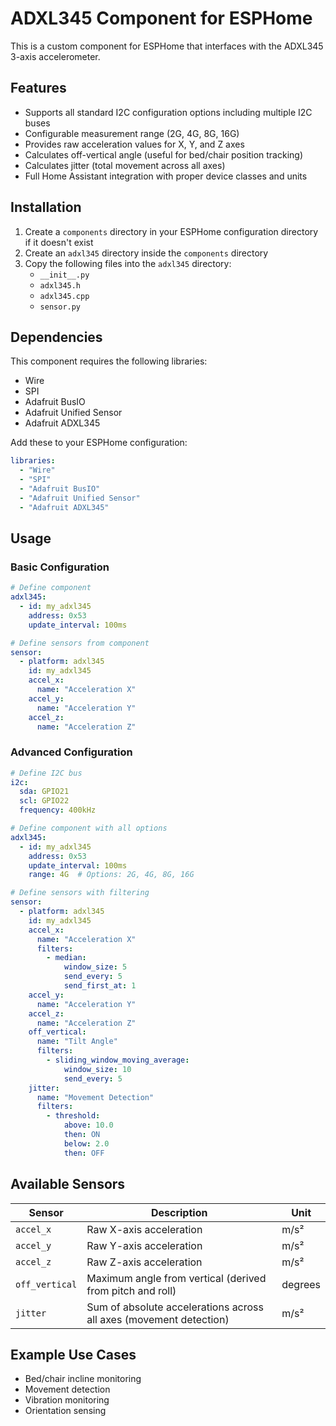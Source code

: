 # ADXL345 Component for ESPHome

This is a custom component for ESPHome that interfaces with the ADXL345 3-axis accelerometer.

## Features

- Supports all standard I2C configuration options including multiple I2C buses
- Configurable measurement range (2G, 4G, 8G, 16G)
- Provides raw acceleration values for X, Y, and Z axes
- Calculates off-vertical angle (useful for bed/chair position tracking)
- Calculates jitter (total movement across all axes)
- Full Home Assistant integration with proper device classes and units

## Installation

1. Create a `components` directory in your ESPHome configuration directory if it doesn't exist
2. Create an `adxl345` directory inside the `components` directory
3. Copy the following files into the `adxl345` directory:
   - `__init__.py`
   - `adxl345.h`
   - `adxl345.cpp`
   - `sensor.py`

## Dependencies

This component requires the following libraries:
- Wire
- SPI
- Adafruit BusIO
- Adafruit Unified Sensor
- Adafruit ADXL345

Add these to your ESPHome configuration:

```yaml
libraries:
  - "Wire"
  - "SPI"
  - "Adafruit BusIO"
  - "Adafruit Unified Sensor"
  - "Adafruit ADXL345"
```

## Usage

### Basic Configuration

```yaml
# Define component
adxl345:
  - id: my_adxl345
    address: 0x53
    update_interval: 100ms

# Define sensors from component
sensor:
  - platform: adxl345
    id: my_adxl345
    accel_x:
      name: "Acceleration X"
    accel_y:
      name: "Acceleration Y"
    accel_z:
      name: "Acceleration Z"
```

### Advanced Configuration

```yaml
# Define I2C bus
i2c:
  sda: GPIO21
  scl: GPIO22
  frequency: 400kHz

# Define component with all options
adxl345:
  - id: my_adxl345
    address: 0x53
    update_interval: 100ms
    range: 4G  # Options: 2G, 4G, 8G, 16G

# Define sensors with filtering
sensor:
  - platform: adxl345
    id: my_adxl345
    accel_x:
      name: "Acceleration X"
      filters:
        - median:
            window_size: 5
            send_every: 5
            send_first_at: 1
    accel_y:
      name: "Acceleration Y"
    accel_z:
      name: "Acceleration Z"
    off_vertical:
      name: "Tilt Angle"
      filters:
        - sliding_window_moving_average:
            window_size: 10
            send_every: 5
    jitter:
      name: "Movement Detection"
      filters:
        - threshold:
            above: 10.0
            then: ON
            below: 2.0
            then: OFF
```

## Available Sensors

| Sensor | Description | Unit |
|--------|-------------|------|
| `accel_x` | Raw X-axis acceleration | m/s² |
| `accel_y` | Raw Y-axis acceleration | m/s² |
| `accel_z` | Raw Z-axis acceleration | m/s² |
| `off_vertical` | Maximum angle from vertical (derived from pitch and roll) | degrees |
| `jitter` | Sum of absolute accelerations across all axes (movement detection) | m/s² |

## Example Use Cases

- Bed/chair incline monitoring
- Movement detection
- Vibration monitoring
- Orientation sensing